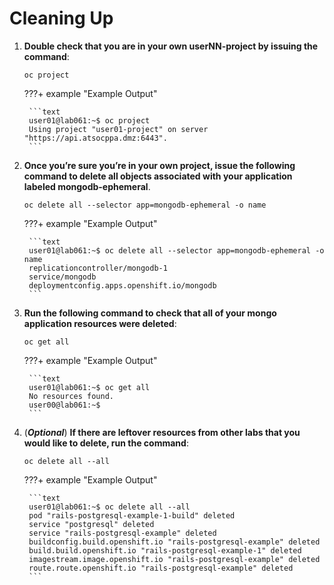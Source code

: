 # Cleaning Up

1. **Double check that you are in your own userNN-project by issuing the command**:

    ```text
    oc project
    ```

    ???+ example "Example Output"

        ```text
        user01@lab061:~$ oc project
        Using project "user01-project" on server "https://api.atsocppa.dmz:6443".
        ```

1. **Once you’re sure you’re in your own project, issue the following command to delete all objects associated with your application labeled mongodb-ephemeral**.  

    ```text
    oc delete all --selector app=mongodb-ephemeral -o name
    ```

    ???+ example "Example Output"

        ```text
        user01@lab061:~$ oc delete all --selector app=mongodb-ephemeral -o name
        replicationcontroller/mongodb-1
        service/mongodb
        deploymentconfig.apps.openshift.io/mongodb
        ```

1. **Run the following command to check that all of your mongo application resources were deleted**:

    ```text
    oc get all
    ```

    ???+ example "Example Output"

        ```text
        user01@lab061:~$ oc get all
        No resources found.
        user00@lab061:~$
        ```

1. (***Optional***) **If there are leftover resources from other labs that you would like to delete, run the command**:

    ```text
    oc delete all --all
    ```

    ???+ example "Example Output"

        ```text
        user01@lab061:~$ oc delete all --all
        pod "rails-postgresql-example-1-build" deleted
        service "postgresql" deleted
        service "rails-postgresql-example" deleted
        buildconfig.build.openshift.io "rails-postgresql-example" deleted
        build.build.openshift.io "rails-postgresql-example-1" deleted
        imagestream.image.openshift.io "rails-postgresql-example" deleted
        route.route.openshift.io "rails-postgresql-example" deleted
        ```

